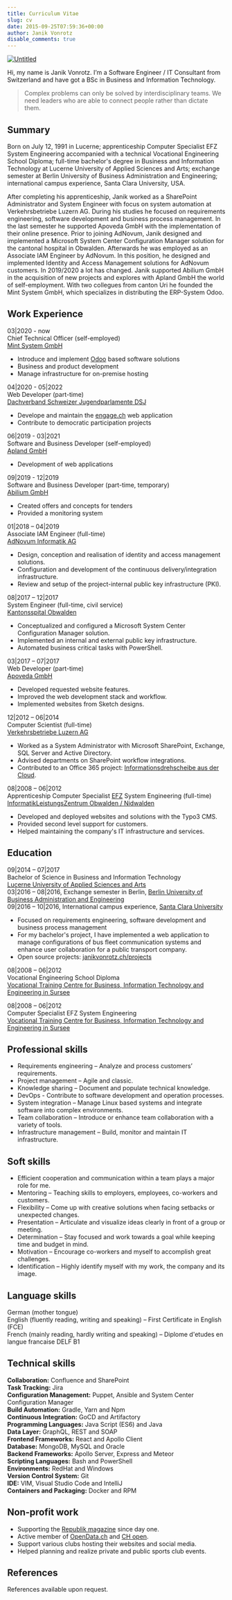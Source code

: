 ```yaml
---
title: Curriculum Vitae
slug: cv
date: 2015-09-25T07:59:36+00:00
author: Janik Vonrotz
disable_comments: true
---
```


[![Untitled](/images/me-cv.jpg)](/images/me-cv.jpg)

Hi, my name is Janik Vonrotz. I’m a Software Engineer / IT Consultant from Switzerland and have got a BSc in Business and Information Technology.

> Complex problems can only be solved by interdisciplinary teams. We need leaders who are able to connect people rather than dictate them.

## Summary

Born on July 12, 1991 in Lucerne; apprenticeship Computer Specialist EFZ System Engineering accompanied with a technical Vocational Engineering School Diploma; full-time bachelor's degree in Business and Information Technology at Lucerne University of Applied Sciences and Arts; exchange semester at Berlin University of Business Administration and Engineering; international campus experience, Santa Clara University, USA.

After completing his apprenticeship, Janik worked as a SharePoint Administrator and System Engineer with focus on system automation at Verkehrsbetriebe Luzern AG. During his studies he focused on requirements engineering, software development and business process management. In the last semester he supported Apoveda GmbH with the implementation of their online presence. Prior to joining AdNovum, Janik designed and implemented a Microsoft System Center Configuration Manager solution for the cantonal hospital in Obwalden. Afterwards he was employed as an Associate IAM Engineer by AdNovum. In this position, he designed and implemented Identity and Access Management solutions for AdNovum customers. In 2019/2020 a lot has changed. Janik supported Abilium GmbH in the acquisition of new projects and explores with Apland GmbH the world of self-employment. With two collegues from canton Uri he founded the Mint System GmbH, which specializes in distributing the ERP-System Odoo.

## Work Experience

03|2020 - now  
Chief Technical Officer (self-employed)  
[Mint System GmbH](https://www.mint-system.ch/)

* Introduce and implement [Odoo](https://www.odoo.com) based software solutions
* Business and product development
* Manage infrastructure for on-premise hosting

04|2020 - 05|2022  
Web Developer (part-time)  
[Dachverband Schweizer Jugendparlamente DSJ
](https://www.dsj.ch/)

* Develope and maintain the [engage.ch](https://www.engage.ch/) web application
* Contribute to democratic participation projects

06|2019 - 03|2021  
Software and Business Developer (self-employed)  
[Apland GmbH](https://apland.vercel.app)  

* Development of web applications

09|2019 - 12|2019  
Software and Business Developer (part-time, temporary)  
[Abilium GmbH](https://abilium.com/)

* Created offers and concepts for tenders
* Provided a monitoring system

01|2018 – 04|2019  
Associate IAM Engineer (full-time)  
[AdNovum Informatik AG](https://www.adnovum.ch/)  

* Design, conception and realisation of identity and access management solutions.
* Configuration and development of the continuous delivery/integration infrastructure.
* Review and setup of the project-internal public key infrastructure (PKI).
<!-- * Integrate and deploy multi-stage project environments. -->

08|2017 – 12|2017  
System Engineer (full-time, civil service)  
[Kantonsspital Obwalden](https://ksow.ch)  

* Conceptualized and configured a Microsoft System Center Configuration Manager solution.
* Implemented an internal and external public key infrastructure.
* Automated business critical tasks with PowerShell.
<!-- * Helped migrating data from the obsolete software deployment and client management system. -->

03|2017 – 07|2017  
Web Developer (part-time)  
[Apoveda GmbH](https://www.apoveda.ch/)  

* Developed requested website features.
* Improved the web development stack and workflow.
* Implemented websites from Sketch designs.

12|2012 – 06|2014  
Computer Scientist (full-time)  
[Verkehrsbetriebe Luzern AG](http://www.vbl.ch/)  

* Worked as a System Administrator with Microsoft SharePoint, Exchange, SQL Server and Active Directory.
* Advised departments on SharePoint workflow integrations.
* Contributed to an Office 365 project: [Informationsdrehscheibe aus der Cloud](/wp-content/uploads/2015/09/Informationsdrehscheibe-aus-der-Cloud.pdf).
<!-- * Developed system automation solutions with PowerShell.  -->
<!-- * Built and maintained single sign-on services. -->

08|2008 – 06|2012  
Apprenticeship Computer Specialist [EFZ](https://de.wikipedia.org/wiki/Eidgen%C3%B6ssisches_F%C3%A4higkeitszeugnis) System Engineering (full-time)  
[InformatikLeistungsZentrum Obwalden / Nidwalden](http://www.ilz.info/)  

* Developed and deployed websites and solutions with the Typo3 CMS.
* Provided second level support for customers.
* Helped maintaining the company's IT infrastructure and services.

## Education

09|2014 – 07|2017  
Bachelor of Science in Business and Information Technology  
[Lucerne University of Applied Sciences and Arts](https://www.hslu.ch/)  
03|2016 – 08|2016, Exchange semester in Berlin, [Berlin University of Business Administration and Engineering](http://www.htw-berlin.de/)  
09|2016 – 10|2016, International campus experience, [Santa Clara University](https://www.scu.edu/)  

* Focused on requirements engineering, software development and business process management
* For my bachelor's project, I have implemented a web application to manage configurations of bus fleet communication systems and enhance user collaboration for a public transport company.
* Open source projects: [janikvonrotz.ch/projects](https://janikvonrotz.ch/projects)

08|2008 – 06|2012  
Vocational Engineering School Diploma  
[Vocational Training Centre for Business, Information Technology and Engineering in Sursee](https://beruf.lu.ch/berufsbildungszentren/bbzw)  

08|2008 – 06|2012  
Computer Specialist EFZ System Engineering  
[Vocational Training Centre for Business, Information Technology and Engineering in Sursee](https://beruf.lu.ch/berufsbildungszentren/bbzw)  

## Professional skills

* Requirements engineering – Analyze and process customers’ requirements.
* Project management – Agile and classic.
* Knowledge sharing – Document and populate technical knowledge.
* DevOps - Contribute to software development and operation processes.
* System integration – Manage Linux based systems and integrate software into complex environments.
* Team collaboration – Introduce or enhance team collaboration with a variety of tools.
* Infrastructure management – Build, monitor and maintain IT infrastructure.
<!-- * System automation – Automate processes and orchestrate server farms. -->

## Soft skills

* Efficient cooperation and communication within a team plays a major role for me.
* Mentoring – Teaching skills to employers, employees, co-workers and customers.
* Flexibility – Come up with creative solutions when facing setbacks or unexpected changes.
* Presentation – Articulate and visualize ideas clearly in front of a group or meeting.
* Determination – Stay focused and work towards a goal while keeping time and budget in mind.
* Motivation – Encourage co-workers and myself to accomplish great challenges.
* Identification – Highly identify myself with my work, the company and its image.

## Language skills

German (mother tongue)  
English (fluently reading, writing and speaking) – First Certificate in English (FCE)  
French (mainly reading, hardly writing and speaking) – Diplome d&#39;etudes en langue francaise DELF B1

## Technical skills

**Collaboration:** Confluence and SharePoint  
**Task Tracking:** Jira  
**Configuration Management:** Puppet, Ansible and System Center Configuration Manager  
**Build Automation:** Gradle, Yarn and Npm  
**Continuous Integration:** GoCD and Artifactory  
**Programming Languages:** Java Script (ES6) and Java  
**Data Layer:** GraphQL, REST and SOAP  
**Frontend Frameworks:** React and Apollo Client  
**Database:** MongoDB, MySQL and Oracle  
**Backend Frameworks:** Apollo Server, Express and Meteor  
**Scripting Languages:** Bash and PowerShell  
**Environments:** RedHat and Windows  
**Version Control System:** Git  
**IDE:** VIM, Visual Studio Code and IntelliJ  
**Containers and Packaging:** Docker and RPM

## Non-profit work

* Supporting the [Republik magazine](https://www.republik.ch) since day one.
* Active member of [OpenData.ch](https://opendata.ch/) and [CH open](https://www.ch-open.ch/).
* Support various clubs hosting their websites and social media.
* Helped planning and realize private and public sports club events.

## References

References available upon request.
